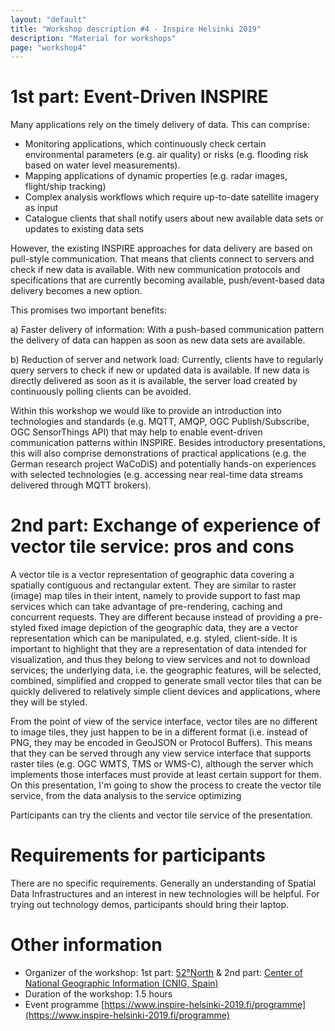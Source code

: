 ```yaml
---
layout: "default"
title: "Workshop description #4 - Inspire Helsinki 2019"
description: "Material for workshops"
page: "workshop4"
---
```

# 1st part: Event-Driven INSPIRE

Many applications rely on the timely delivery of data. This can comprise: 
 
* Monitoring applications, which continuously check certain environmental parameters (e.g. air quality) or risks (e.g. flooding risk based on water level measurements). 
* Mapping applications of dynamic properties (e.g. radar images, flight/ship tracking)
* Complex analysis workflows which require up-to-date satellite imagery as input
* Catalogue clients that shall notify users about new available data sets or updates to existing data sets 
 
However, the existing INSPIRE approaches for data delivery are based on pull-style communication. That means that clients connect to servers and check if new data is available. With new communication protocols and specifications that are currently becoming available, push/event-based data delivery becomes a new option. 
 
This promises two important benefits: 
 
a) Faster delivery of information: With a push-based communication pattern the delivery of data can happen as soon as new data sets are available. 
 
b) Reduction of server and network load: Currently, clients have to regularly query servers to check if new or updated data is available. If new data is directly delivered as soon as it is available, the server load created by continuously polling clients can be avoided. 
 
Within this workshop we would like to provide an introduction into technologies and standards (e.g. MQTT, AMQP, OGC Publish/Subscribe, OGC SensorThings API) that may help to enable event-driven communication patterns within INSPIRE. Besides introductory presentations, this will also comprise demonstrations of practical applications (e.g. the German research project WaCoDiS) and potentially hands-on experiences with selected technologies (e.g. accessing near real-time data streams delivered through MQTT brokers).

# 2nd part: Exchange of experience of vector tile service: pros and cons

A vector tile is a vector representation of geographic data covering a spatially contiguous and rectangular extent. They are similar to raster (image) map tiles in their intent, namely to provide support to fast map services which can take advantage of pre-rendering, caching and concurrent requests. They are different because instead of providing a pre-styled fixed image depiction of the geographic data, they are a vector representation which can be manipulated, e.g. styled, client-side. It is important to highlight that they are a representation of data intended for visualization, and thus they belong to view services and not to download services; the underlying data, i.e. the geographic features, will be selected, combined, simplified and cropped to generate small vector tiles that can be quickly delivered to relatively simple client devices and applications, where they will be styled. 
 
From the point of view of the service interface, vector tiles are no different to image tiles, they just happen to be in a different format (i.e. instead of PNG, they may be encoded in GeoJSON or Protocol Buffers). This means that they can be served through any view service interface that supports raster tiles (e.g. OGC WMTS, TMS or WMS-C), although the server which implements those interfaces must provide at least certain support for them. 
On this presentation, I'm going to show the process to create the vector tile service, from the data analysis to the service optimizing 

Participants can try the clients and vector tile service of the presentation.

# Requirements for participants

There are no specific requirements. Generally an understanding of Spatial Data Infrastructures and an interest in new technologies will be helpful. For trying out technology demos, participants should bring their laptop.

# Other information

* Organizer of the workshop: 1st part: [52°North](https://52north.org/en/)  & 2nd part: [Center of National Geographic Information (CNIG, Spain)](https://www.cnig.es/locale?lang=en)
* Duration of the workshop: 1.5 hours
* Event programme [https://www.inspire-helsinki-2019.fi/programme](https://www.inspire-helsinki-2019.fi/programme)
